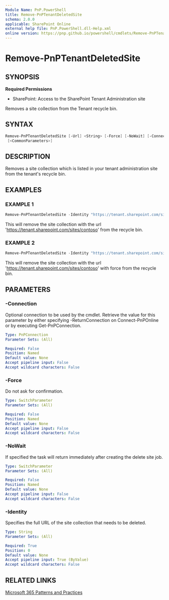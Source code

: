 ```yaml
---
Module Name: PnP.PowerShell
title: Remove-PnPTenantDeletedSite
schema: 2.0.0
applicable: SharePoint Online
external help file: PnP.PowerShell.dll-Help.xml
online version: https://pnp.github.io/powershell/cmdlets/Remove-PnPTenantDeletedSite.html
---
```

 
# Remove-PnPTenantDeletedSite

## SYNOPSIS

**Required Permissions**

* SharePoint: Access to the SharePoint Tenant Administration site

Removes a site collection from the Tenant recycle bin.

## SYNTAX

```powershell
Remove-PnPTenantDeletedSite [-Url] <String> [-Force] [-NoWait] [-Connection <PnPConnection>]
 [<CommonParameters>]
```

## DESCRIPTION
Removes a site collection which is listed in your tenant administration site from the tenant's recycle bin.

## EXAMPLES

### EXAMPLE 1
```powershell
Remove-PnPTenantDeletedSite -Identity "https://tenant.sharepoint.com/sites/contoso"
```

This will remove the site collection with the url 'https://tenant.sharepoint.com/sites/contoso' from the recycle bin.

### EXAMPLE 2
```powershell
Remove-PnPTenantDeletedSite -Identity "https://tenant.sharepoint.com/sites/contoso" -Force
```

This will remove the site collection with the url 'https://tenant.sharepoint.com/sites/contoso' with force from the recycle bin.

## PARAMETERS

### -Connection
Optional connection to be used by the cmdlet. Retrieve the value for this parameter by either specifying -ReturnConnection on Connect-PnPOnline or by executing Get-PnPConnection.

```yaml
Type: PnPConnection
Parameter Sets: (All)

Required: False
Position: Named
Default value: None
Accept pipeline input: False
Accept wildcard characters: False
```

### -Force
Do not ask for confirmation.

```yaml
Type: SwitchParameter
Parameter Sets: (All)

Required: False
Position: Named
Default value: None
Accept pipeline input: False
Accept wildcard characters: False
```

### -NoWait
If specified the task will return immediately after creating the delete site job.

```yaml
Type: SwitchParameter
Parameter Sets: (All)

Required: False
Position: Named
Default value: None
Accept pipeline input: False
Accept wildcard characters: False
```


### -Identity
Specifies the full URL of the site collection that needs to be deleted.

```yaml
Type: String
Parameter Sets: (All)

Required: True
Position: 0
Default value: None
Accept pipeline input: True (ByValue)
Accept wildcard characters: False
```

## RELATED LINKS

[Microsoft 365 Patterns and Practices](https://aka.ms/m365pnp)

